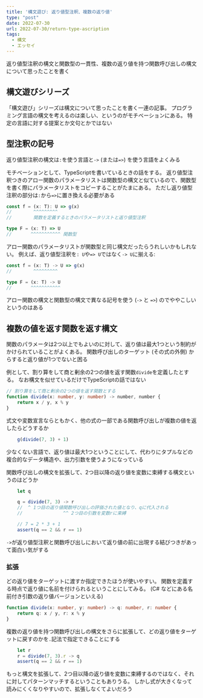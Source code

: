 ```yaml
---
title: '構文遊び: 返り値型注釈、複数の返り値'
type: "post"
date: 2022-07-30
url: 2022-07-30/return-type-ascription
tags:
  - 構文
  - エッセイ
---
```


返り値型注釈の構文と関数型の一貫性、複数の返り値を持つ関数呼び出しの構文について思ったことを書く

<!--more-->

## 構文遊びシリーズ

「構文遊び」シリーズは構文について思ったことを書く一連の記事。
プログラミング言語の構文を考えるのは楽しい、というのがモチベーションにある。
特定の言語に対する提案とか文句とかではない

## 型注釈の記号

返り値型注釈の構文は`:`を使う言語と`->` (または`=>`) を使う言語をよくみる

モチベーションとして、TypeScriptを書いているときの話をする。
返り値型注釈つきのアロー関数のパラメータリストは関数型の構文と似ているので、関数型を書く際にパラメータリストをコピーすることがたまにある。
ただし返り値型注釈の部分は`:`から`=>`に置き換える必要がある

```ts
const f = (x: T): U => g(x)
//        ^^^^^^^^^
//        関数を定義するときのパラメータリストと返り値型注釈

type F = (x: T) => U
//       ^^^^^^^^^^^ 関数型
```

アロー関数のパラメータリストが関数型と同じ構文だったらうれしいかもしれない。
例えば、返り値型注釈を`: U`や`=> U`ではなく`-> U`に揃える:

```ts
const f = (x: T) -> U => g(x)
//        ^^^^^^^^^

type F = (x: T) -> U
//       ^^^^^^^^^^^
```

アロー関数の構文と関数型の構文で異なる記号を使う (`->` と `=>`) のでややこしいというのはある

## 複数の値を返す関数を返す構文

関数のパラメータは2つ以上でもよいのに対して、返り値は最大1つという制約がかけられていることがよくある。
関数呼び出しのターゲット (その式の外側) からすると返り値が1つでないと困る

例として、割り算をして商と剰余の2つの値を返す関数`divide`を定義したとする。
なお構文を似せているだけでTypeScriptの話ではない

```ts
// 割り算をして商と剰余の2つの値を返す関数とする
function divide(x: number, y: number) -> number, number {
    return x / y, x % y
}
```

式文や変数宣言ならともかく、他の式の一部である関数呼び出しが複数の値を返したらどうするか

```ts
    g(divide(7, 3) + 1)
```

少なくない言語で、返り値は最大1つということにして、代わりにタプルなどの複合的なデータ構造や、出力引数を使うようになっている

関数呼び出しの構文を拡張して、2つ目以降の返り値を変数に束縛する構文というのはどうか

```ts
    let q

    q = divide(7, 3) -> r
    //  ^ 1つ目の返り値関数呼び出しの評価された値となり、qに代入される
    //               ^^ 2つ目の引数を変数rに束縛

    // 7 = 2 * 3 + 1
    assert(q == 2 && r == 1)
```

`->`が返り値型注釈と関数呼び出しにおいて返り値の前に出現する結びつきがあって面白い気がする

### 拡張

どの返り値をターゲットに渡すか指定できたほうが使いやすい。
関数を定義する時点で返り値に名前を付けられるということにしてみる。
(C# などにある名前付き引数の返り値バージョンといえる)

```ts
function divide(x: number, y: number) -> q: number, r: number {
    return q: x / y, r: x % y
}
```

複数の返り値を持つ関数呼び出しの構文をさらに拡張して、どの返り値をターゲットに戻すのかを`.`記法で指定できることにする

```ts
    let r
    r = divide(7, 3).r -> q
    assert(q == 2 && r == 1)
```

もっと構文を拡張して、2つ目以降の返り値を変数に束縛するのではなく、それに対してパターンマッチするということもありうる。
しかし式が大きくなって読みにくくなりやすいので、拡張しなくてよいだろう
